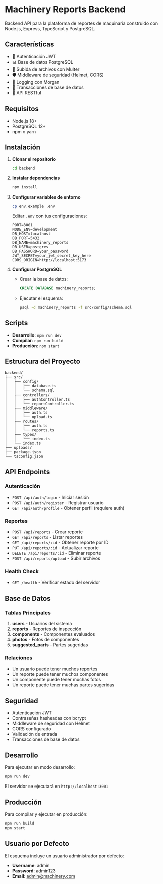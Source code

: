 # Machinery Reports Backend

Backend API para la plataforma de reportes de maquinaria construido con Node.js, Express, TypeScript y PostgreSQL.

## Características

- 🔐 Autenticación JWT
- 📊 Base de datos PostgreSQL
- 📁 Subida de archivos con Multer
- 🛡️ Middleware de seguridad (Helmet, CORS)
- 📝 Logging con Morgan
- 🔄 Transacciones de base de datos
- 📱 API RESTful

## Requisitos

- Node.js 18+
- PostgreSQL 12+
- npm o yarn

## Instalación

1. **Clonar el repositorio**
   ```bash
   cd backend
   ```

2. **Instalar dependencias**
   ```bash
   npm install
   ```

3. **Configurar variables de entorno**
   ```bash
   cp env.example .env
   ```
   
   Editar `.env` con tus configuraciones:
   ```env
   PORT=3001
   NODE_ENV=development
   DB_HOST=localhost
   DB_PORT=5432
   DB_NAME=machinery_reports
   DB_USER=postgres
   DB_PASSWORD=your_password
   JWT_SECRET=your_jwt_secret_key_here
   CORS_ORIGIN=http://localhost:5173
   ```

4. **Configurar PostgreSQL**
   - Crear la base de datos:
     ```sql
     CREATE DATABASE machinery_reports;
     ```
   - Ejecutar el esquema:
     ```bash
     psql -d machinery_reports -f src/config/schema.sql
     ```

## Scripts

- **Desarrollo**: `npm run dev`
- **Compilar**: `npm run build`
- **Producción**: `npm start`

## Estructura del Proyecto

```
backend/
├── src/
│   ├── config/
│   │   ├── database.ts
│   │   └── schema.sql
│   ├── controllers/
│   │   ├── authController.ts
│   │   └── reportController.ts
│   ├── middleware/
│   │   ├── auth.ts
│   │   └── upload.ts
│   ├── routes/
│   │   ├── auth.ts
│   │   └── reports.ts
│   ├── types/
│   │   └── index.ts
│   └── index.ts
├── uploads/
├── package.json
└── tsconfig.json
```

## API Endpoints

### Autenticación
- `POST /api/auth/login` - Iniciar sesión
- `POST /api/auth/register` - Registrar usuario
- `GET /api/auth/profile` - Obtener perfil (requiere auth)

### Reportes
- `POST /api/reports` - Crear reporte
- `GET /api/reports` - Listar reportes
- `GET /api/reports/:id` - Obtener reporte por ID
- `PUT /api/reports/:id` - Actualizar reporte
- `DELETE /api/reports/:id` - Eliminar reporte
- `POST /api/reports/upload` - Subir archivos

### Health Check
- `GET /health` - Verificar estado del servidor

## Base de Datos

### Tablas Principales

1. **users** - Usuarios del sistema
2. **reports** - Reportes de inspección
3. **components** - Componentes evaluados
4. **photos** - Fotos de componentes
5. **suggested_parts** - Partes sugeridas

### Relaciones

- Un usuario puede tener muchos reportes
- Un reporte puede tener muchos componentes
- Un componente puede tener muchas fotos
- Un reporte puede tener muchas partes sugeridas

## Seguridad

- Autenticación JWT
- Contraseñas hasheadas con bcrypt
- Middleware de seguridad con Helmet
- CORS configurado
- Validación de entrada
- Transacciones de base de datos

## Desarrollo

Para ejecutar en modo desarrollo:

```bash
npm run dev
```

El servidor se ejecutará en `http://localhost:3001`

## Producción

Para compilar y ejecutar en producción:

```bash
npm run build
npm start
```

## Usuario por Defecto

El esquema incluye un usuario administrador por defecto:
- **Username**: admin
- **Password**: admin123
- **Email**: admin@machinery.com 